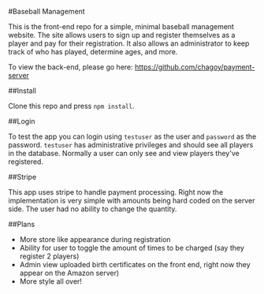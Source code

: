 #Baseball Management

This is the front-end repo for a simple, minimal baseball management website. The site allows users to sign up and register themselves as a player and pay for their registration. It also allows an administrator to keep track of who has played, determine ages, and more.

To view the back-end, please go here: https://github.com/chagoy/payment-server

##Install

Clone this repo and press `npm install`. 

##Login

To test the app you can login using `testuser` as the user and `password` as the password. `testuser` has administrative privileges and should see all players in the database. Normally a user can only see and view players they've registered.

##Stripe

This app uses stripe to handle payment processing. Right now the implementation is very simple with amounts being hard coded on the server side. The user had no ability to change the quantity. 

##Plans

* More store like appearance during registration
* Ability for user to toggle the amount of times to be charged (say they register 2 players)
* Admin view uploaded birth certificates on the front end, right now they appear on the Amazon server)
* More style all over!
